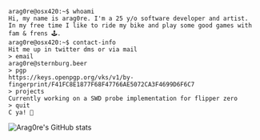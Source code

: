 ```console
arag0re@osx420:~$ whoami
Hi, my name is arag0re. I'm a 25 y/o software developer and artist.
In my free time I like to ride my bike and play some good games with fam & frens 🕹️.
arag0re@osx420:~$ contact-info
Hit me up in twitter dms or via mail
> email
arag0re@sternburg.beer
> pgp
https://keys.openpgp.org/vks/v1/by-fingerprint/F41FC8E1877F68F47766AE5072CA3F4699D6F6C7
> projects
Currently working on a SWD probe implementation for flipper zero
> quit
C ya! 👋
```
<!---
arag0re/arag0re is a ✨ special ✨ repository because its `README.md` (this file) appears on your GitHub profile.
You can click the Preview link to take a look at your changes.
--->
![Arag0re's GitHub stats](https://github-readme-stats.vercel.app/api?username=arag0re&show_icons=true&theme=dracula)

